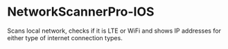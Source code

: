# NetworkScannerPro-IOS
Scans local network, checks if it is LTE or WiFi and shows IP addresses for either type of internet connection types.
